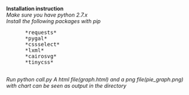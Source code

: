 **Installation instruction**<br>
  *Make sure you have python 2.7.x*<br>
  *Install the following packages with pip*<br>
  <pre>
      *requests*
      *pygal*
      *cssselect*
      *lxml*
      *cairosvg*
      *tinycss*
  </pre>
  *Run python call.py*
  *A html file(graph.html) and a png file(pie_graph.png) with chart can be seen as output in the directory*



